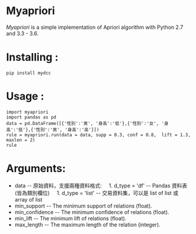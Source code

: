 # Myapriori

*Myapriori* is a simple implementation of
Apriori algorithm with Python 2.7 and 3.3 - 3.6.

# Installing :
```
pip install mydcc
```

# Usage :
```
import myapriori
import pandas as pd
data = pd.DataFrame([{'性別':'男', '身高':'低'},{'性別':'女', '身高':'低'},{'性別':'男', '身高':'高'}])
rule = myapriori.run(data = data, supp = 0.3, conf = 0.8,  lift = 1.3, maxlen = 2)
rule
```

# Arguments:

* data -- 原始資料，支援兩種資料格式:
     1. d_type = 'df'   -- Pandas 資料表 (皆為類別欄位)
     1. d_type = 'list' -- 交易資料集，可以是 list of list 或 array of list 
* min_support -- The minimum support of relations (float).
* min_confidence -- The minimum confidence of relations (float).
* min_lift -- The minimum lift of relations (float).
* max_length -- The maximum length of the relation (integer).

